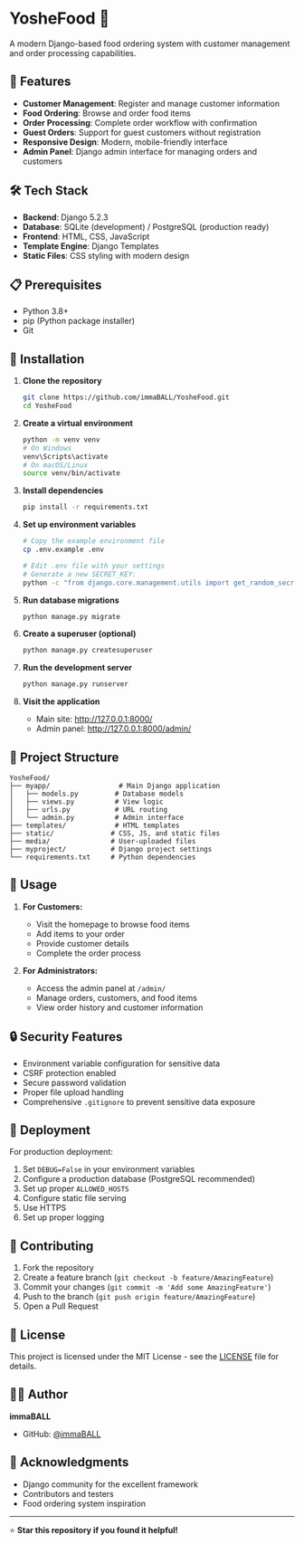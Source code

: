 # YosheFood 🍕

A modern Django-based food ordering system with customer management and order processing capabilities.

## 🚀 Features

- **Customer Management**: Register and manage customer information
- **Food Ordering**: Browse and order food items
- **Order Processing**: Complete order workflow with confirmation
- **Guest Orders**: Support for guest customers without registration
- **Responsive Design**: Modern, mobile-friendly interface
- **Admin Panel**: Django admin interface for managing orders and customers

## 🛠️ Tech Stack

- **Backend**: Django 5.2.3
- **Database**: SQLite (development) / PostgreSQL (production ready)
- **Frontend**: HTML, CSS, JavaScript
- **Template Engine**: Django Templates
- **Static Files**: CSS styling with modern design

## 📋 Prerequisites

- Python 3.8+
- pip (Python package installer)
- Git

## 🔧 Installation

1. **Clone the repository**
   ```bash
   git clone https://github.com/immaBALL/YosheFood.git
   cd YosheFood
   ```

2. **Create a virtual environment**
   ```bash
   python -m venv venv
   # On Windows
   venv\Scripts\activate
   # On macOS/Linux
   source venv/bin/activate
   ```

3. **Install dependencies**
   ```bash
   pip install -r requirements.txt
   ```

4. **Set up environment variables**
   ```bash
   # Copy the example environment file
   cp .env.example .env
   
   # Edit .env file with your settings
   # Generate a new SECRET_KEY:
   python -c "from django.core.management.utils import get_random_secret_key; print(get_random_secret_key())"
   ```

5. **Run database migrations**
   ```bash
   python manage.py migrate
   ```

6. **Create a superuser (optional)**
   ```bash
   python manage.py createsuperuser
   ```

7. **Run the development server**
   ```bash
   python manage.py runserver
   ```

8. **Visit the application**
   - Main site: http://127.0.0.1:8000/
   - Admin panel: http://127.0.0.1:8000/admin/

## 📁 Project Structure

```
YosheFood/
├── myapp/                 # Main Django application
│   ├── models.py         # Database models
│   ├── views.py          # View logic
│   ├── urls.py           # URL routing
│   └── admin.py          # Admin interface
├── templates/            # HTML templates
├── static/              # CSS, JS, and static files
├── media/               # User-uploaded files
├── myproject/           # Django project settings
└── requirements.txt     # Python dependencies
```

## 🎯 Usage

1. **For Customers:**
   - Visit the homepage to browse food items
   - Add items to your order
   - Provide customer details
   - Complete the order process

2. **For Administrators:**
   - Access the admin panel at `/admin/`
   - Manage orders, customers, and food items
   - View order history and customer information

## 🔒 Security Features

- Environment variable configuration for sensitive data
- CSRF protection enabled
- Secure password validation
- Proper file upload handling
- Comprehensive `.gitignore` to prevent sensitive data exposure

## 🚀 Deployment

For production deployment:

1. Set `DEBUG=False` in your environment variables
2. Configure a production database (PostgreSQL recommended)
3. Set up proper `ALLOWED_HOSTS`
4. Configure static file serving
5. Use HTTPS
6. Set up proper logging

## 🤝 Contributing

1. Fork the repository
2. Create a feature branch (`git checkout -b feature/AmazingFeature`)
3. Commit your changes (`git commit -m 'Add some AmazingFeature'`)
4. Push to the branch (`git push origin feature/AmazingFeature`)
5. Open a Pull Request

## 📝 License

This project is licensed under the MIT License - see the [LICENSE](LICENSE) file for details.

## 👨‍💻 Author

**immaBALL**
- GitHub: [@immaBALL](https://github.com/immaBALL)

## 🙏 Acknowledgments

- Django community for the excellent framework
- Contributors and testers
- Food ordering system inspiration

---

⭐ **Star this repository if you found it helpful!**
